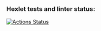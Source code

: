 ### Hexlet tests and linter status:
[![Actions Status](https://github.com/MikhailShakhanov/backend-project-lvl1/workflows/hexlet-check/badge.svg)](https://github.com/MikhailShakhanov/backend-project-lvl1/actions)